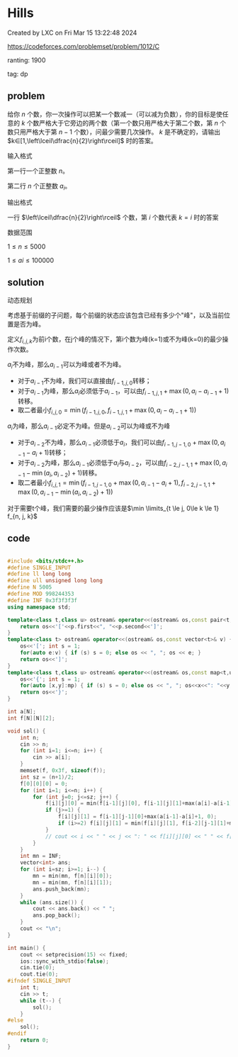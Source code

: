 # Hills

Created by LXC on Fri Mar 15 13:22:48 2024

https://codeforces.com/problemset/problem/1012/C

ranting: 1900

tag: dp

## problem

给你 $n$ 个数，你一次操作可以把某一个数减一（可以减为负数），你的目标是使任意的 $k$ 个数严格大于它旁边的两个数（第一个数只用严格大于第二个数，第 $n$ 个数只用严格大于第 $n-1$ 个数），问最少需要几次操作。 $k$ 是不确定的，请输出 $k∈[1,\left\lceil\dfrac{n}{2}\right\rceil]$ 时的答案。

输入格式

第一行一个正整数 $n$。

第二行 $n$ 个正整数 $a_i$。

输出格式

一行 $\left\lceil\dfrac{n}{2}\right\rceil$ 个数，第 $i$ 个数代表 $k=i$ 时的答案

数据范围

$1≤n≤5000$

$1≤ai≤100000$

## solution

动态规划

考虑基于前缀的子问题，每个前缀的状态应该包含已经有多少个"峰"，以及当前位置是否为峰。

定义$f_{i,j,k}$为前i个数，在j个峰的情况下，第i个数为峰(k=1)或不为峰(k=0)的最少操作次数。


$a_{i}$不为峰，那么$a_{i-1}$可以为峰或者不为峰。
* 对于$a_{i-1}$不为峰，我们可以直接由$f_{i-1, j, 0}$转移；
* 对于$a_{i-1}$为峰，那么$a_{i}$必须低于$a_{i-1}$，可以由$f_{i-1,j,1}+ \max(0, a_i-a_{i-1}+1)$转移。
* 取二者最小$f_{i,j,0} = \min( f_{i-1,j,0}, f_{i-1,j,1}+ \max(0, a_i-a_{i-1}+1) )$

$a_{i}$为峰，那么$a_{i-1}$必定不为峰。但是$a_{i-2}$可以为峰或不为峰
* 对于$a_{i-2}$不为峰，那么$a_{i-1}$必须低于$a_{i}$，我们可以由$f_{i-1, j-1, 0} + \max(0, a_{i-1}-a_i+1)$转移；
* 对于$a_{i-2}$为峰，那么$a_{i-1}$必须低于$a_{i}$与$a_{i-2}$，可以由$f_{i-2,j-1,1}+ \max(0, a_{i-1}-\min(a_i, a_{i-2})+1)$转移。
* 取二者最小$f_{i,j,1} = \min( f_{i-1, j-1, 0} + \max(0, a_{i-1}-a_i+1), f_{i-2,j-1,1}+ \max(0, a_{i-1}-\min(a_i, a_{i-2})+1) )$


对于需要t个峰，我们需要的最少操作应该是$\min \limits_{t \le j, 0\le k \le 1} f_{n, j, k}$

## code

``` cpp

#include <bits/stdc++.h>
#define SINGLE_INPUT
#define ll long long
#define ull unsigned long long
#define N 5005
#define MOD 998244353
#define INF 0x3f3f3f3f
using namespace std;

template<class t,class u> ostream& operator<<(ostream& os,const pair<t,u>& p) {
    return os<<'['<<p.first<<", "<<p.second<<']';
}
template<class t> ostream& operator<<(ostream& os,const vector<t>& v) {
    os<<'['; int s = 1;
    for(auto e:v) { if (s) s = 0; else os << ", "; os << e; }
    return os<<']';
}
template<class t,class u> ostream& operator<<(ostream& os,const map<t,u>& mp){
    os<<'{'; int s = 1;
    for(auto [x,y]:mp) { if (s) s = 0; else os << ", "; os<<x<<": "<<y; }
    return os<<'}';
}

int a[N];
int f[N][N][2];

void sol() {
    int n;
    cin >> n;
    for (int i=1; i<=n; i++) {
        cin >> a[i];
    }
    memset(f, 0x3f, sizeof(f));
    int sz = (n+1)/2;
    f[0][0][0] = 0;
    for (int i=1; i<=n; i++) {
        for (int j=0; j<=sz; j++) {
            f[i][j][0] = min(f[i-1][j][0], f[i-1][j][1]+max(a[i]-a[i-1]+1, 0));
            if (j>=1) {
                f[i][j][1] = f[i-1][j-1][0]+max(a[i-1]-a[i]+1, 0);
                if (i>=2) f[i][j][1] = min(f[i][j][1], f[i-2][j-1][1]+max(0, a[i-1]-min(a[i-2], a[i])+1));
            }
            // cout << i << " " << j << ": " << f[i][j][0] << " " << f[i][j][1] << endl;
        }
    }
    int mn = INF;
    vector<int> ans;
    for (int i=sz; i>=1; i--) {
        mn = min(mn, f[n][i][0]);
        mn = min(mn, f[n][i][1]);
        ans.push_back(mn);
    }
    while (ans.size()) {
        cout << ans.back() << " ";
        ans.pop_back();
    }
    cout << "\n";
}

int main() {
    cout << setprecision(15) << fixed;
    ios::sync_with_stdio(false);
    cin.tie(0);
    cout.tie(0);
#ifndef SINGLE_INPUT
    int t;
    cin >> t;
    while (t--) {
        sol();
    }
#else
    sol();
#endif
    return 0;
}

```
